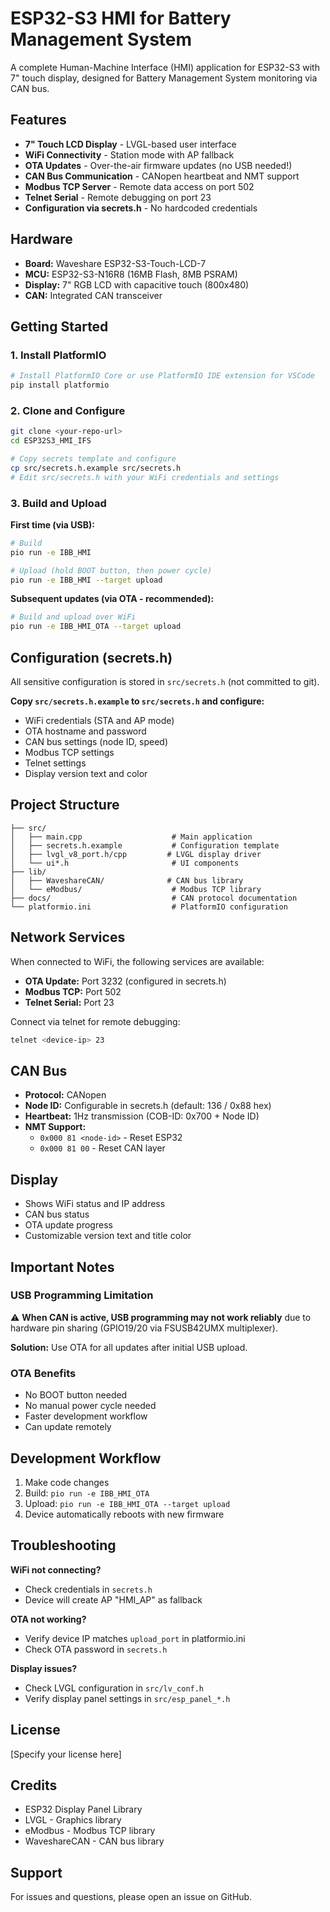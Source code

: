 # ESP32-S3 HMI for Battery Management System

A complete Human-Machine Interface (HMI) application for ESP32-S3 with 7" touch display, designed for Battery Management System monitoring via CAN bus.

## Features

- **7" Touch LCD Display** - LVGL-based user interface
- **WiFi Connectivity** - Station mode with AP fallback
- **OTA Updates** - Over-the-air firmware updates (no USB needed!)
- **CAN Bus Communication** - CANopen heartbeat and NMT support
- **Modbus TCP Server** - Remote data access on port 502
- **Telnet Serial** - Remote debugging on port 23
- **Configuration via secrets.h** - No hardcoded credentials

## Hardware

- **Board:** Waveshare ESP32-S3-Touch-LCD-7
- **MCU:** ESP32-S3-N16R8 (16MB Flash, 8MB PSRAM)
- **Display:** 7" RGB LCD with capacitive touch (800x480)
- **CAN:** Integrated CAN transceiver

## Getting Started

### 1. Install PlatformIO

```bash
# Install PlatformIO Core or use PlatformIO IDE extension for VSCode
pip install platformio
```

### 2. Clone and Configure

```bash
git clone <your-repo-url>
cd ESP32S3_HMI_IFS

# Copy secrets template and configure
cp src/secrets.h.example src/secrets.h
# Edit src/secrets.h with your WiFi credentials and settings
```

### 3. Build and Upload

**First time (via USB):**
```bash
# Build
pio run -e IBB_HMI

# Upload (hold BOOT button, then power cycle)
pio run -e IBB_HMI --target upload
```

**Subsequent updates (via OTA - recommended):**
```bash
# Build and upload over WiFi
pio run -e IBB_HMI_OTA --target upload
```

## Configuration (secrets.h)

All sensitive configuration is stored in `src/secrets.h` (not committed to git).

**Copy `src/secrets.h.example` to `src/secrets.h` and configure:**

- WiFi credentials (STA and AP mode)
- OTA hostname and password
- CAN bus settings (node ID, speed)
- Modbus TCP settings
- Telnet settings
- Display version text and color

## Project Structure

```
├── src/
│   ├── main.cpp                    # Main application
│   ├── secrets.h.example           # Configuration template
│   ├── lvgl_v8_port.h/cpp         # LVGL display driver
│   └── ui*.h                       # UI components
├── lib/
│   ├── WaveshareCAN/              # CAN bus library
│   └── eModbus/                    # Modbus TCP library
├── docs/                           # CAN protocol documentation
└── platformio.ini                  # PlatformIO configuration
```

## Network Services

When connected to WiFi, the following services are available:

- **OTA Update:** Port 3232 (configured in secrets.h)
- **Modbus TCP:** Port 502
- **Telnet Serial:** Port 23

Connect via telnet for remote debugging:
```bash
telnet <device-ip> 23
```

## CAN Bus

- **Protocol:** CANopen
- **Node ID:** Configurable in secrets.h (default: 136 / 0x88 hex)
- **Heartbeat:** 1Hz transmission (COB-ID: 0x700 + Node ID)
- **NMT Support:**
  - `0x000 81 <node-id>` - Reset ESP32
  - `0x000 81 00` - Reset CAN layer

## Display

- Shows WiFi status and IP address
- CAN bus status
- OTA update progress
- Customizable version text and title color

## Important Notes

### USB Programming Limitation

⚠️ **When CAN is active, USB programming may not work reliably** due to hardware pin sharing (GPIO19/20 via FSUSB42UMX multiplexer).

**Solution:** Use OTA for all updates after initial USB upload.

### OTA Benefits

- No BOOT button needed
- No manual power cycle needed
- Faster development workflow
- Can update remotely

## Development Workflow

1. Make code changes
2. Build: `pio run -e IBB_HMI_OTA`
3. Upload: `pio run -e IBB_HMI_OTA --target upload`
4. Device automatically reboots with new firmware

## Troubleshooting

**WiFi not connecting?**
- Check credentials in `secrets.h`
- Device will create AP "HMI_AP" as fallback

**OTA not working?**
- Verify device IP matches `upload_port` in platformio.ini
- Check OTA password in `secrets.h`

**Display issues?**
- Check LVGL configuration in `src/lv_conf.h`
- Verify display panel settings in `src/esp_panel_*.h`

## License

[Specify your license here]

## Credits

- ESP32 Display Panel Library
- LVGL - Graphics library
- eModbus - Modbus TCP library
- WaveshareCAN - CAN bus library

## Support

For issues and questions, please open an issue on GitHub.
